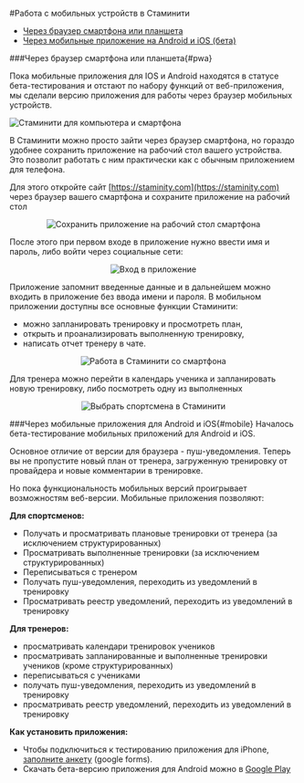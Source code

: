 #Работа с мобильных устройств в Стаминити

* [Через браузер смартфона или планшета](#pwa)
* [Через мобильные приложение на Android и iOS (бета)](#mobile)

###Через браузер смартфона или планшета{#pwa}

Пока мобильные приложения для IOS и Android находятся в статусе бета-тестирования и отстают по набору функций от веб-приложения, мы сделали версию приложения для работы через браузер мобильных устройств.

![Стаминити для компьютера и смартфона](https://content.staminity.com/assets/images/mobile-pwa/Desktop-and-mobile2.png)

В Стаминити можно просто зайти через браузер смартфона, но гораздо удобнее сохранить приложение на рабочий стол вашего устройства. Это позволит работать с ним практически как с обычным приложением для телефона.

Для этого откройте сайт [https://staminity.com](https://staminity.com) через браузер вашего смартфона и сохраните приложение на рабочий стол

<p style="text-align:center"><img src="https://content.staminity.com/assets/images/mobile-pwa/save-to-desktop.gif" alt="Сохранить приложение на рабочий стол смартфона"/></p>

После этого при первом входе в приложение нужно ввести имя и пароль, либо войти через социальные сети:

<p style="text-align:center"><img src="https://content.staminity.com/assets/images/mobile-pwa/signin-pwa.gif" alt="Вход в приложение"/></p>

Приложение запомнит введенные данные и в дальнейшем можно входить в приложение без ввода имени и пароля. 
В мобильном приложении доступны все основные функции Стаминити:
* можно запланировать тренировку и просмотреть план, 
* открыть и проанализировать выполненную тренировку,
* написать отчет тренеру в чате.

<p style="text-align:center"><img src="https://content.staminity.com/assets/images/mobile-pwa/signin-and-analyze.gif" alt="Работа в Стаминити со смартфона"/></p>

Для тренера можно перейти в календарь ученика и запланировать новую тренировку, либо посмотреть одну из выполненных


<p style="text-align:center"><img src="https://content.staminity.com/assets/images/mobile-pwa/select-coach.gif" alt="Выбрать спортсмена в Стаминити"/></p>


###Через мобильные приложения для Android и iOS{#mobile}
Началось бета-тестирование мобильных приложений для Android и iOS.

Основное отличие от версии для браузера - пуш-уведомления. Теперь вы не пропустите новый план от тренера, загруженную тренировку от провайдера и новые комментарии в тренировке.

Но пока функциональность мобильных версий проигрывает возможностям веб-версии. 
Мобильные приложения позволяют:

**Для спортсменов:**
* Получать и просматривать плановые тренировки от тренера (за исключением структурированных)
* Просматривать выполненные тренировки (за исключением структурированных)
* Переписываться с тренером
* Получать пуш-уведомления, переходить из уведомлений в тренировку
* Просматривать реестр уведомлений, переходить из уведомлений в тренировку

**Для тренеров:**
* просматривать календари тренировок учеников 
* просматривать запланированные и выполненные тренировки учеников (кроме структурированных)
* переписываться с учениками
* получать пуш-уведомления, переходить из уведомлений в тренировку
* просматривать реестр уведомлений, переходить из уведомлений в тренировку

**Как установить приложения:**
* Чтобы подключиться к тестированию приложения для iPhone, [заполните анкету](https://goo.gl/forms/4Oe4mjNo9T8lyGWU2) (google forms).
* Скачать бета-версию приложения для Android можно в [Google Play](https://play.google.com/store/apps/details?id=com.staminity.phoneapp)
